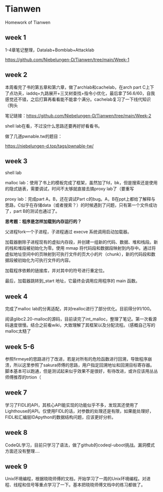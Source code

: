 # Tianwen
Homework of Tianwen

## week 1

1-4章笔记整理，Datalab+Bomblab+Attacklab

https://github.com/Niebelungen-D/Tianwen/tree/main/Week-1

## week 2

本周看完了书的第五章和第六章，做了archlab和cachelab，在arch part C上下了点功夫，iaddq+九路展开+三叉树查找+指令小优化，最后拿了56.6/60，自我感觉还不错，之后打算再看看能不能拿个满分。cachelab复习了一下线代知识（狗头

笔记链接：https://github.com/Niebelungen-D/Tianwen/tree/main/Week-2

shell lab在看，不过没什么思路还要再好好看看书。

做了几道pwnable.tw的题目：

https://niebelungen-d.top/tags/pwnable-tw/

## week 3

shell lab 

malloc lab：使用了书上的模板完成了框架，虽然加了fd，bk，但是搜索还是使用的隐式链表，需要调试，时间不太够就直接去搞proxy lab了（要重写

proxy lab：完成part A，B，还在调试Part c的bug。A，B在ppt上都给了解释与思路，C似乎在存储data（或者搜索？）的时候遇到了问题，只有第一个文件成功了，part B的测试也通过了。

**思考题：程序是怎样加载到内存运行的？**

父进程fork一个子进程，子进程通过 execve 系统调用启动加载器。

加载器删除子进程现有的虚拟内存段，并创建一组新的代码、数据、堆和栈段。新的栈和堆段被初始化为零。使用 mmap 将代码段和数据段映射到内存中。通过将虚拟地址空间中的页映射到可执行文件的页大小的片（chunk），新的代码段和数据段被初始化为可执行文件的内容。

加载程序依赖的链接库，并对其中的符号进行重定位。

最后，加载器跳转到_start 地址，它最终会调用应用程序的 main 函数。

## week 4

完成了malloc lab的分离适配，并对realloc进行了部分优化。目前得分91/100。

阅读glibc2.20-malloc的源码，目前读完了int_malloc，整理了笔记。第一次看源码速度很慢。结合之前看wiki，大致理解了其框架以及分配流程。（感概自己写的malloc太糙了

## week 5-6

参照firmeye的思路进行了改进，若是对所有的危险函数进行回溯，导致程序崩溃，所以这里参照了sakura师傅的思路，用户指定回溯地址和回溯目标寄存器。脚本基本可以跑通，但是测试起来似乎效果不是很好，有待改进，或许应该用丛丛师傅推荐的trtion（

## week 7

学习了FIDL的API，其核心API能实现的功能似乎不多，发现其还使用了Lighthouse的API。仅使用FIDL的话，对参数的处理还是有限，如果能处理好，FIDL和汇编层IDApython的数据结构问题，应该更好分析。

## week 8

CodeQL学习，目前只学习了语法，做了github的codeql-uboot挑战。漏洞模式方面还没有整理....

## week 9

Unix环境编程，根据晓晓师傅的文档，开始学习了一周的Unix环境编程。对进程、线程和信号等重点学习了一下。基本把晓晓师傅文档中的练习都做了。